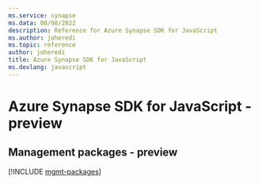 ```yaml
---
ms.service: synapse
ms.data: 08/08/2022
description: Reference for Azure Synapse SDK for JavaScript
ms.author: joheredi
ms.topic: reference
author: joheredi
title: Azure Synapse SDK for JavaScript
ms.devlang: javascript
---
```

# Azure Synapse SDK for JavaScript - preview

## Management packages - preview
[!INCLUDE [mgmt-packages](synapse-mgmt-index.md)]